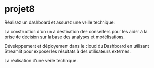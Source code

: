 # projet8

Réalisez un dashboard et assurez une veille technique:
 
La construction d'un un à destination dee conseillers pour les aider à la prise de décision sur la base des analyses et modélisations. 

Développement et déployement dans le cloud du Dashboard en utilisant Streamlit pour exposer les résultats à des utilisateurs externes.

La réalisation d'une veille technique.
